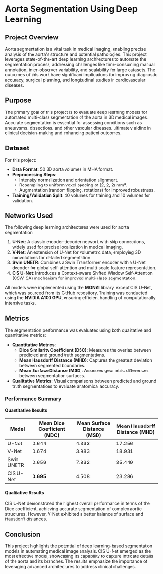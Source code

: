# Aorta Segmentation Using Deep Learning

## Project Overview
Aorta segmentation is a vital task in medical imaging, enabling precise analysis of the aorta's structure and potential pathologies. This project leverages state-of-the-art deep learning architectures to automate the segmentation process, addressing challenges like time-consuming manual annotation, inter-observer variability, and scalability for large datasets. The outcomes of this work have significant implications for improving diagnostic accuracy, surgical planning, and longitudinal studies in cardiovascular diseases.

## Purpose
The primary goal of this project is to evaluate deep learning models for automated multi-class segmentation of the aorta in 3D medical images. Accurate segmentation is essential for assessing conditions such as aneurysms, dissections, and other vascular diseases, ultimately aiding in clinical decision-making and enhancing patient outcomes.

## Dataset
For this project:
- **Data Format**: 50 3D aorta volumes in MHA format.
- **Preprocessing Steps**:
  - Intensity normalization and orientation alignment.
  - Resampling to uniform voxel spacing of (2, 2, 2) mm³.
  - Augmentation (random flipping, rotations) for improved robustness.
- **Training/Validation Split**: 40 volumes for training and 10 volumes for validation.

## Networks Used
The following deep learning architectures were used for aorta segmentation:
1. **U-Net**: A classic encoder-decoder network with skip connections, widely used for precise localization in medical imaging.
2. **V-Net**: An extension of U-Net for volumetric data, employing 3D convolutions for detailed segmentation.
3. **Swin UNETR**: Combines a Swin Transformer encoder with a U-Net decoder for global self-attention and multi-scale feature representation.
4. **CIS U-Net**: Introduces a Context-aware Shifted Window Self-Attention (CSW-SA) mechanism for improved multi-class segmentation.

All models were implemented using the **MONAI** library, except CIS U-Net, which was sourced from its GitHub repository. Training was conducted using the **NVIDIA A100 GPU**, ensuring efficient handling of computationally intensive tasks.

## Metrics
The segmentation performance was evaluated using both qualitative and quantitative metrics:
- **Quantitative Metrics**:
  - **Dice Similarity Coefficient (DSC)**: Measures the overlap between predicted and ground truth segmentations.
  - **Mean Hausdorff Distance (MHD)**: Captures the greatest deviation between segmented boundaries.
  - **Mean Surface Distance (MSD)**: Assesses geometric differences between segmentation surfaces.
- **Qualitative Metrics**: Visual comparisons between predicted and ground truth segmentations to evaluate anatomical accuracy.

### Performance Summary

#### Quantitative Results
| Model       | Mean Dice Coefficient (MDC) | Mean Surface Distance (MSD) | Mean Hausdorff Distance (MHD) |
|-------------|-----------------------------|-----------------------------|-------------------------------|
| U-Net       | 0.644                       | 4.333                       | 17.256                        |
| V-Net       | 0.674                       | 3.983                       | 18.931                        |
| Swin UNETR  | 0.659                       | 7.832                       | 35.449                        |
| CIS U-Net   | **0.695**                   | 4.508                       | 23.286                        |

#### Qualitative Results

CIS U-Net demonstrated the highest overall performance in terms of the Dice coefficient, achieving accurate segmentation of complex aortic structures. However, V-Net exhibited a better balance of surface and Hausdorff distances.

## Conclusion
This project highlights the potential of deep learning-based segmentation models in automating medical image analysis. CIS U-Net emerged as the most effective model, showcasing its capability to capture intricate details of the aorta and its branches. The results emphasize the importance of leveraging advanced architectures to address clinical challenges.

